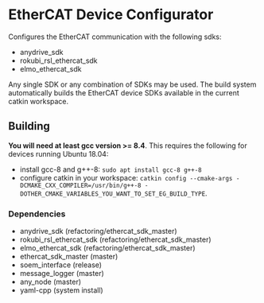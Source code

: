 # EtherCAT Device Configurator
Configures the EtherCAT communication with the following sdks:

- anydrive_sdk
- rokubi_rsl_ethercat_sdk
- elmo_ethercat_sdk 

Any single SDK or any combination of SDKs may be used.
The build system automatically builds the EtherCAT device SDKs available in the current catkin workspace.

## Building
__You will need at least gcc version >= 8.4__.
This requires the following for devices running Ubuntu 18.04:

- install gcc-8 and g++-8: `sudo apt install gcc-8 g++-8`
- configure catkin in your workspace: `catkin config --cmake-args -DCMAKE_CXX_COMPILER=/usr/bin/g++-8 -DOTHER_CMAKE_VARIABLES_YOU_WANT_TO_SET_EG_BUILD_TYPE`.

### Dependencies
- anydrive_sdk (refactoring/ethercat_sdk_master)
- rokubi_rsl_ethercat_sdk (refactoring/ethercat_sdk_master)
- elmo_ethercat_sdk (refactoring/ethercat_sdk_master)
- ethercat_sdk_master (master)
- soem_interface (release)
- message_logger (master)
- any_node (master)
- yaml-cpp (system install)

